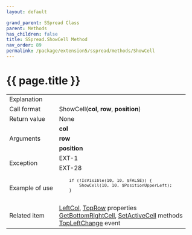```yaml
---
layout: default

grand_parent: SSpread Class
parent: Methods
has_children: false
title: SSpread.ShowCell Method
nav_order: 89
permalink: /package/extension5/sspread/methods/ShowCell
---
```

# {{ page.title }}

<table>
  <tr>
    <td>Explanation</td>
    <td colspan="2"></td>
  </tr>
  <tr>
    <td>Call format</td>
    <td colspan="2">ShowCell(<b>col</b>, <b>row</b>, <b>position</b>)</td>
  </tr>
  <tr>
    <td>Return value</td>
    <td colspan="2">None</td>
  </tr>  
  <tr>
    <td rowspan="3">Arguments</td>
    <td><b>col</b></td>
    <td></td>
  </tr>
  <tr>
    <td><b>row</b></td>
    <td></td>
  </tr>
  <tr>
    <td><b>position</b></td>
    <td></td>
  </tr>
  <tr>
    <td rowspan="2">Exception</td>
    <td>EXT-1</td>
    <td></td>
  </tr>
  <tr>
    <td>EXT-28</td>
    <td></td>
  </tr>
  <tr>
    <td>Example of use</td>
    <td colspan="2"><code><pre>
    if (!IsVisible(10, 10, $FALSE)) {
        ShowCell(10, 10, $PositionUpperLeft);
    }
    </pre></code></td>
  </tr>
  <tr>
    <td>Related item</td>
    <td colspan="2"><a href="/package/extension5/sspread/properties/leftcol">LeftCol</a>, <a href="/package/extension5/sspread/properties/toprow">TopRow</a> properties<br><a href="/package/extension5/sspread/methods/GetBottomRightCell">GetBottomRightCell</a>, <a href="/package/extension5/sspread/methods/SetActiveCell">SetActiveCell</a> methods<br><a href="/package/extension5/sspread/events/topleftchange">TopLeftChange</a> event</td>
  </tr>
</table>
